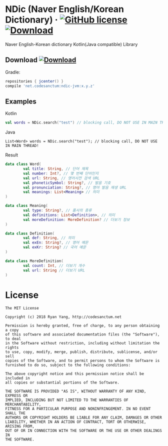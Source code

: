 NDic (Naver English/Korean Dictionary) &middot; [![GitHub license](https://img.shields.io/badge/license-MIT-blue.svg)](https://github.com/WickeDev/ndic/blob/master/LICENSE) [![Download](https://api.bintray.com/packages/wickedev/maven/ndic-jvm/images/download.svg)](https://bintray.com/wickedev/maven/ndic-jvm/_latestVersion) 
===============================================

Naver English-Korean dictionary Kotlin(Java compatible) Library

Download [![Download](https://api.bintray.com/packages/wickedev/maven/ndic-jvm/images/download.svg)](https://bintray.com/wickedev/maven/ndic-jvm/_latestVersion)
--------

Gradle:
```groovy
repositories { jcenter() }
compile 'net.codesanctum:ndic-jvm:x.y.z'
``` 

Examples
--------

Kotlin
```kotlin
val words = NDic.search("test") // blocking call, DO NOT USE IN MAIN THREAD!
```

Java
```
List<Word> words = NDic.search("test"); // blocking call, DO NOT USE IN MAIN THREAD!
```
Result
```kotlin
data class Word(
        val title: String, // 단어 제목
        val number: Int?, // 몇 번째 단어인지
        val url: String, // 영어사전 검색 URL
        val phoneticSymbol: String?, // 발음 기호
        val pronunciation: String?, // 영어 발음 재생 URL
        val meanings: List<Meaning> // 의미
)

data class Meaning(
        val type: String?, // 품사의 종류
        val definitions: List<Definition>, // 의미
        val moreDefinition: MoreDefinition? // 더보기 정보
)

data class Definition(
        val def: String, // 의미
        val exEn: String?, // 영어 예문
        val exKr: String? // 국어 예문
)

data class MoreDefinition(
        val count: Int, // 더보기 개수
        val url: String // 더보기 URL
)
```

License
=======

    The MIT License
    
    Copyright (c) 2018 Ryan Yang, http://codesanctum.net
    
    Permission is hereby granted, free of charge, to any person obtaining a copy
    of this software and associated documentation files (the "Software"), to deal
    in the Software without restriction, including without limitation the rights
    to use, copy, modify, merge, publish, distribute, sublicense, and/or sell
    copies of the Software, and to permit persons to whom the Software is
    furnished to do so, subject to the following conditions:
    
    The above copyright notice and this permission notice shall be included in
    all copies or substantial portions of the Software.
    
    THE SOFTWARE IS PROVIDED "AS IS", WITHOUT WARRANTY OF ANY KIND, EXPRESS OR
    IMPLIED, INCLUDING BUT NOT LIMITED TO THE WARRANTIES OF MERCHANTABILITY,
    FITNESS FOR A PARTICULAR PURPOSE AND NONINFRINGEMENT. IN NO EVENT SHALL THE
    AUTHORS OR COPYRIGHT HOLDERS BE LIABLE FOR ANY CLAIM, DAMAGES OR OTHER
    LIABILITY, WHETHER IN AN ACTION OF CONTRACT, TORT OR OTHERWISE, ARISING FROM,
    OUT OF OR IN CONNECTION WITH THE SOFTWARE OR THE USE OR OTHER DEALINGS IN
    THE SOFTWARE.